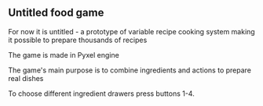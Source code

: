 ## Untitled food game
For now it is untitled - a prototype of variable recipe cooking system making it possible to prepare thousands of recipes

The game is made in Pyxel engine

The game's main purpose is to combine ingredients and actions to prepare real dishes

To choose different ingredient drawers press buttons 1-4.
